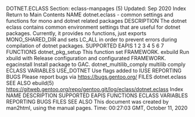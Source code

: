 DOTNET.ECLASS
Section: eclass-manpages (5)
Updated: Sep 2020
Index Return to Main Contents
NAME
dotnet.eclass - common settings and functions for mono and dotnet related packages
DESCRIPTION
The dotnet eclass contains common environment settings that are useful for dotnet packages. Currently, it provides no functions, just exports MONO_SHARED_DIR and sets LC_ALL in order to prevent errors during compilation of dotnet packages.
SUPPORTED EAPIS
1 2 3 4 5 6 7
FUNCTIONS
dotnet_pkg_setup
This function set FRAMEWORK.
exbuild
Run xbuild with Release configuration and configurated FRAMEWORK.
egacinstall
Install package to GAC.
dotnet_multilib_comply
multilib comply
ECLASS VARIABLES
USE_DOTNET
Use flags added to IUSE
REPORTING BUGS
Please report bugs via https://bugs.gentoo.org/
FILES
dotnet.eclass
SEE ALSO
ebuild(5)
https://gitweb.gentoo.org/repo/gentoo.git/log/eclass/dotnet.eclass
Index
NAME
DESCRIPTION
SUPPORTED EAPIS
FUNCTIONS
ECLASS VARIABLES
REPORTING BUGS
FILES
SEE ALSO
This document was created by man2html, using the manual pages.
Time: 00:27:03 GMT, October 11, 2020
